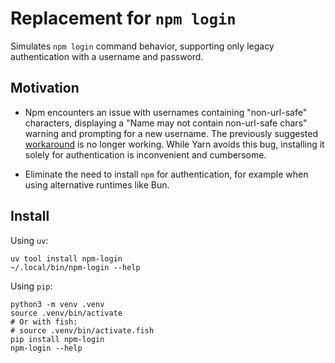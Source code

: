 # Replacement for `npm login`

Simulates `npm login` command behavior, supporting only legacy authentication with a username and password.

## Motivation

* Npm encounters an issue with usernames containing "non-url-safe" characters, displaying a "Name may not contain non-url-safe chars" warning and prompting for a new username. The previously suggested [workaround](https://atornblad.se/allowing-at-characters-in-npm-usernames) is no longer working. While Yarn avoids this bug, installing it solely for authentication is inconvenient and cumbersome.

* Eliminate the need to install `npm` for authentication, for example when using alternative runtimes like Bun.

## Install

Using `uv`:

```shell
uv tool install npm-login
~/.local/bin/npm-login --help
```

Using `pip`:

```shell
python3 -m venv .venv
source .venv/bin/activate
# Or with fish:
# source .venv/bin/activate.fish
pip install npm-login
npm-login --help
```
